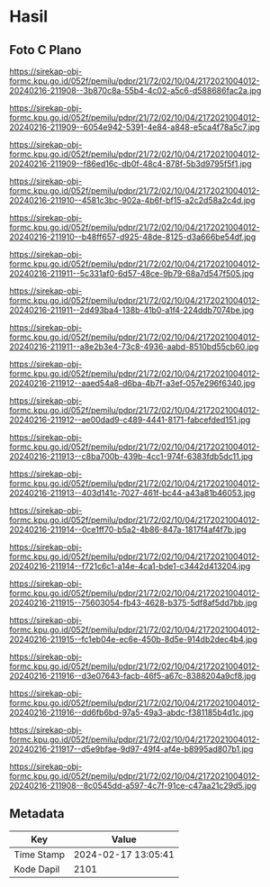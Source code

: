 # Hasil

## Foto C Plano

https://sirekap-obj-formc.kpu.go.id/052f/pemilu/pdpr/21/72/02/10/04/2172021004012-20240216-211908--3b870c8a-55b4-4c02-a5c6-d588686fac2a.jpg

https://sirekap-obj-formc.kpu.go.id/052f/pemilu/pdpr/21/72/02/10/04/2172021004012-20240216-211909--6054e942-5391-4e84-a848-e5ca4f78a5c7.jpg

https://sirekap-obj-formc.kpu.go.id/052f/pemilu/pdpr/21/72/02/10/04/2172021004012-20240216-211909--f86ed16c-db0f-48c4-878f-5b3d9795f5f1.jpg

https://sirekap-obj-formc.kpu.go.id/052f/pemilu/pdpr/21/72/02/10/04/2172021004012-20240216-211910--4581c3bc-902a-4b6f-bf15-a2c2d58a2c4d.jpg

https://sirekap-obj-formc.kpu.go.id/052f/pemilu/pdpr/21/72/02/10/04/2172021004012-20240216-211910--b48ff657-d925-48de-8125-d3a666be54df.jpg

https://sirekap-obj-formc.kpu.go.id/052f/pemilu/pdpr/21/72/02/10/04/2172021004012-20240216-211911--5c331af0-6d57-48ce-9b79-68a7d547f505.jpg

https://sirekap-obj-formc.kpu.go.id/052f/pemilu/pdpr/21/72/02/10/04/2172021004012-20240216-211911--2d493ba4-138b-41b0-a1f4-224ddb7074be.jpg

https://sirekap-obj-formc.kpu.go.id/052f/pemilu/pdpr/21/72/02/10/04/2172021004012-20240216-211911--a8e2b3e4-73c8-4936-aabd-8510bd55cb60.jpg

https://sirekap-obj-formc.kpu.go.id/052f/pemilu/pdpr/21/72/02/10/04/2172021004012-20240216-211912--aaed54a8-d6ba-4b7f-a3ef-057e296f6340.jpg

https://sirekap-obj-formc.kpu.go.id/052f/pemilu/pdpr/21/72/02/10/04/2172021004012-20240216-211912--ae00dad9-c489-4441-8171-fabcefded151.jpg

https://sirekap-obj-formc.kpu.go.id/052f/pemilu/pdpr/21/72/02/10/04/2172021004012-20240216-211913--c8ba700b-439b-4cc1-974f-6383fdb5dc11.jpg

https://sirekap-obj-formc.kpu.go.id/052f/pemilu/pdpr/21/72/02/10/04/2172021004012-20240216-211913--403d141c-7027-461f-bc44-a43a81b46053.jpg

https://sirekap-obj-formc.kpu.go.id/052f/pemilu/pdpr/21/72/02/10/04/2172021004012-20240216-211914--0ce1ff70-b5a2-4b86-847a-1817f4af4f7b.jpg

https://sirekap-obj-formc.kpu.go.id/052f/pemilu/pdpr/21/72/02/10/04/2172021004012-20240216-211914--f721c6c1-a14e-4ca1-bde1-c3442d413204.jpg

https://sirekap-obj-formc.kpu.go.id/052f/pemilu/pdpr/21/72/02/10/04/2172021004012-20240216-211915--75603054-fb43-4628-b375-5df8af5dd7bb.jpg

https://sirekap-obj-formc.kpu.go.id/052f/pemilu/pdpr/21/72/02/10/04/2172021004012-20240216-211915--fc1eb04e-ec6e-450b-8d5e-914db2dec4b4.jpg

https://sirekap-obj-formc.kpu.go.id/052f/pemilu/pdpr/21/72/02/10/04/2172021004012-20240216-211916--d3e07643-facb-46f5-a67c-8388204a9cf8.jpg

https://sirekap-obj-formc.kpu.go.id/052f/pemilu/pdpr/21/72/02/10/04/2172021004012-20240216-211916--dd6fb6bd-97a5-49a3-abdc-f381185b4d1c.jpg

https://sirekap-obj-formc.kpu.go.id/052f/pemilu/pdpr/21/72/02/10/04/2172021004012-20240216-211917--d5e9bfae-9d97-49f4-af4e-b8995ad807b1.jpg

https://sirekap-obj-formc.kpu.go.id/052f/pemilu/pdpr/21/72/02/10/04/2172021004012-20240216-211908--8c0545dd-a597-4c7f-91ce-c47aa21c29d5.jpg


## Metadata

| Key        | Value               |
| ---------- | ------------------- |
| Time Stamp | 2024-02-17 13:05:41 |
| Kode Dapil | 2101                |



